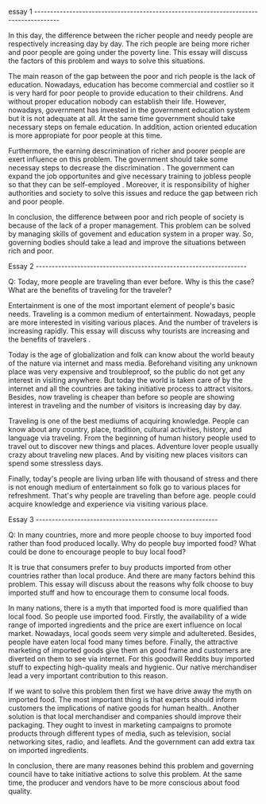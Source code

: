   essay 1   --------------------------------------------------------------------------------------
 
 In this day, the difference between the richer people and needy people are respectively increasing day by day. The rich people are being more richer and poor people are going under the poverty line. This essay will discuss  the factors of this problem and ways to solve this situations.

The main reason of the gap between the poor and rich people is the  lack of education.  Nowadays, education has become commercial and costlier so it is very hard for  poor people to provide education to their childrens. And without proper education nobody can establish their life. However, nowadays, government has invested in the government education system but it is not adequate at all. At the same time government should take necessary steps on female education. In addition, action oriented education is more appropiate for poor people at this time.

Furthermore, the earning descrimination of richer and poorer people are exert influence on this problem. The government should take some necessay steps to decrease the discrimination . The government can expand the job opportunites and give necessary training to jobless people so that they can be self-employed . Moreover, it is  responsibility of higher authorities and society to solve this issues and reduce the gap between rich and poor people.

In conclusion, the difference between poor and rich people of  society is because of the lack of a proper management. This  problem can be solved by managing skills of govement and education system in a proper way. So, governing bodies should take a lead and improve the situations between rich and poor.

Essay 2 ------------------------------------------------------------------

Q: Today, more people are traveling than ever before. Why is this the case? What are the benefits of traveling for the traveler?

Entertainment is one of the most important element of people's basic needs. Traveling is a common medium of entertainment. Nowadays, people are more interested in visiting various places.  And the number of travelers is increasing rapidly. This essay will discuss why tourists are increasing and the benefits of travelers .

Today is the age of globalization and folk can know about the world beauty of the nature via internet and mass media. Beforehand visiting any unknown place was very expensive and troubleproof, so the public do not get any interest in visiting anywhere. But today the world is taken care of by the internet and all the countries are taking initiative process to attract visitors. Besides, now traveling is cheaper than before so people are showing interest in traveling and the number of visitors is increasing day by day.

Traveling is one of the best mediums of acquiring knowledge. People can know about any country, place, tradition, cultural activities, history, and language via traveling. From the beginning of human history people used to travel out to discover new things and places. Adventure lover people usually crazy about traveling new places. And by visiting new places visitors can spend some stressless days. 

Finally, today's people are living urban life with thousand of stress and there is not enough medium of entertainment so folk go to various places for refreshment. That's why people are traveling than before age.
people could acquire knowledge and experience via visiting various place.


Essay 3 ---------------------------------------------------------

  Q: In many countries, more and more people choose to buy imported food rather than food produced locally. Why do people buy imported food? What could be done to encourage people to buy local food?

It is true that consumers prefer to buy products imported from other countries rather than local produce. And there are many factors behind this problem. This essay will discuss about the reasons why folk choose to buy imported stuff and how to encourage them to consume local foods.

In many nations, there is a myth that imported food is more qualified than local food. So people use imported food. Firstly, the availability of a wide range of imported ingredients and the price are exert influence on local market. Nowadays, local goods seem very simple and adultereted. Besides, people have eaten local food many times before. Finally, the attractive marketing of imported goods give them an good frame and customers are diverted on them to see via internet. For this goodwill Reddits buy imported stuff to expecting high-quality meals and hygienic. Our native merchandiser lead a very important contribution to this reason.

If we want to solve this problem then first we have drive away the myth on imported food. The most important thing is that experts should inform customers the implications of native goods for human health.. Another solution is that local merchandiser and companies should improve their packaging. They ought to invest in marketing campaigns to promote products through different types of media, such as television, social networking sites, radio, and leaflets. And the government can add extra tax on imported ingredients.

In conclusion, there are many reasones behind this problem and governing council have to take initiative actions to solve this problem. At the same time, the producer and vendors have to be more conscious about food quality.
